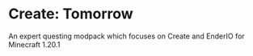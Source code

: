 # Create: Tomorrow

An expert questing modpack which focuses on Create and EnderIO for Minecraft 1.20.1 